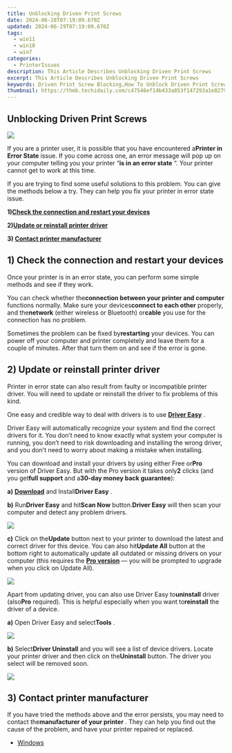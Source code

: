 ```yaml
---
title: Unblocking Driven Print Screws
date: 2024-06-28T07:19:09.670Z
updated: 2024-06-29T07:19:09.670Z
tags:
  - win11
  - win10
  - win7
categories:
  - PrinterIssues
description: This Article Describes Unblocking Driven Print Screws
excerpt: This Article Describes Unblocking Driven Print Screws
keywords: Driven Print Screw Blocking,How To Unblock Driven Print Screws,Print Screw Lubrication Tips,Driven Print Screw Maintenance,Print Industry Driven Screws Troubleshooting,Driven Print Screw Repair Guide,Solutions For Blocked Driven Print Screws
thumbnail: https://thmb.techidaily.com/c47546ef14b433a853f147293a1e027910647d2b3c636b3d7439e396fc35c411.jpg
---
```


## Unblocking Driven Print Screws

![](https://images.drivereasy.com/wp-content/uploads/2017/08/img_598821ef4cc14.png)

 If you are a printer user, it is possible that you have encountered a**Printer in Error State** issue. If you come across one, an error message will pop up on your computer telling you your printer “**is in an error state** “. Your printer cannot get to work at this time.

 If you are trying to find some useful solutions to this problem. You can give the methods below a try. They can help you fix your printer in error state issue.

 **1)[Check the connection and restart your devices](#a)**

 **2)[Update or reinstall printer driver](#b)**

 **3) [Contact printer manufacturer](#c)**
  
## 1) Check the connection and restart your devices

 Once your printer is in an error state, you can perform some simple methods and see if they work.

 You can check whether the**connection between your printer and computer** functions normally. Make sure your devices**connect to each other** properly, and the**network** (either wireless or Bluetooth) or**cable** you use for the connection has no problem.

 Sometimes the problem can be fixed by**restarting** your devices. You can power off your computer and printer completely and leave them for a couple of minutes. After that turn them on and see if the error is gone.  
  
## 2) Update or reinstall printer driver

 Printer in error state can also result from faulty or incompatible printer driver. You will need to update or reinstall the driver to fix problems of this kind.

 One easy and credible way to deal with drivers is to use [**Driver Easy**](https://tools.techidaily.com/drivereasy/download/) .

 Driver Easy will automatically recognize your system and find the correct drivers for it. You don’t need to know exactly what system your computer is running, you don’t need to risk downloading and installing the wrong driver, and you don’t need to worry about making a mistake when installing.

 You can download and install your drivers by using either Free or**Pro** version of Driver Easy. But with the Pro version it takes only**2** clicks (and you get**full support** and a**30-day money back guarantee**):

**a)** [**Download**](https://tools.techidaily.com/drivereasy/download/) and Install**Driver Easy** .

**b)**  Run**Driver Easy** and hit**Scan Now** button.**Driver Easy** will then scan your computer and detect any problem drivers.

![](https://images.drivereasy.com/wp-content/uploads/2017/07/img_59682e9883633.png)

**c)** Click on the**Update** button next to your printer to download the latest and correct driver for this device. You can also hit**Update All** button at the bottom right to automatically update all outdated or missing drivers on your computer (this requires the **[Pro version](https://tools.techidaily.com/drivereasy/download/)**  — you will be prompted to upgrade when you click on Update All).

![](https://images.drivereasy.com/wp-content/uploads/2017/08/img_598805259801c.jpg)

 Apart from updating driver, you can also use Driver Easy to**uninstall** driver (also**Pro** required). This is helpful especially when you want to**reinstall** the driver of a device.

**a)** Open Driver Easy and select**Tools** .

![](https://images.drivereasy.com/wp-content/uploads/2017/08/img_5988077cb6a13.png)

**b)**  Select**Driver Uninstall** and you will see a list of device drivers. Locate your printer driver and then click on the**Uninstall** button. The driver you select will be removed soon.

![](https://images.drivereasy.com/wp-content/uploads/2017/08/img_598815eadf4ef.jpg)
  
## 3) Contact printer manufacturer

 If you have tried the methods above and the error persists, you may need to contact the**manufacturer of your printer** . They can help you find out the cause of the problem, and have your printer repaired or replaced.

* [Windows](https://tools.techidaily.com/drivereasy/download/)

<ins class="adsbygoogle"
     style="display:block"
     data-ad-format="autorelaxed"
     data-ad-client="ca-pub-7571918770474297"
     data-ad-slot="1223367746"></ins>



<ins class="adsbygoogle"
     style="display:block"
     data-ad-client="ca-pub-7571918770474297"
     data-ad-slot="8358498916"
     data-ad-format="auto"
     data-full-width-responsive="true"></ins>



